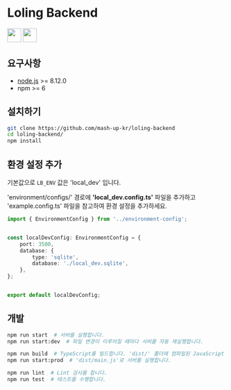 # Loling Backend

<img src="https://img.stackshare.io/service/8747/4zsOyxko_400x400.jpg" width="32" height="32"> <img src="https://img.stackshare.io/service/1612/bynNY5dJ.jpg" width="32" height="32">

## 요구사항

- [node.js](https://nodejs.org) >= 8.12.0
- npm >= 6


## 설치하기

```bash
git clone https://github.com/mash-up-kr/loling-backend
cd loling-backend/
npm install
```

## 환경 설정 추가

기본값으로 `LB_ENV` 값은 'local_dev' 입니다.

'environment/configs/' 경로에 **'local_dev.config.ts'** 파일을 추가하고 'example.config.ts' 파일을 참고하여 환경 설정을 추가하세요.

```typescript
import { EnvironmentConfig } from '../environment-config';


const localDevConfig: EnvironmentConfig = {
    port: 3500,
    database: {
        type: 'sqlite',
        database: './local_dev.sqlite',
    },
};


export default localDevConfig;
``` 

## 개발

```bash
npm run start  # 서버를 실행합니다.
npm run start:dev  # 파일 변경이 이루어질 때마다 서버를 자동 재실행합니다.

npm run build  # TypeScript를 빌드합니다. 'dist/' 폴더에 컴파일된 JavaScript 파일이 위치합니다.
npm run start:prod  # 'dist/main.js'로 서버를 실행합니다.

npm run lint  # Lint 검사를 합니다.
npm run test  # 테스트를 수행합니다.
```
